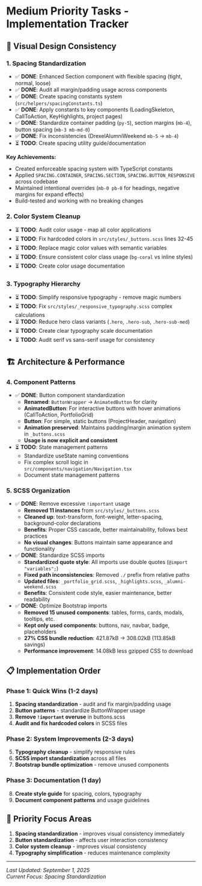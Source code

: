 # Medium Priority Tasks - Implementation Tracker

## 🎨 **Visual Design Consistency**

### **1. Spacing Standardization**

- ✅ **DONE**: Enhanced Section component with flexible spacing (tight, normal, loose)
- ✅ **DONE**: Audit all margin/padding usage across components
- ✅ **DONE**: Create spacing constants system (`src/helpers/spacingConstants.ts`)
- ✅ **DONE**: Apply constants to key components (LoadingSkeleton, CallToAction, KeyHighlights, project pages)
- ✅ **DONE**: Standardize container padding (`py-5`), section margins (`mb-4`), button spacing (`mb-3 mb-md-0`)
- ✅ **DONE**: Fix inconsistencies (DrexelAlumniWeekend `mb-5` → `mb-4`)
- ⏳ **TODO**: Create spacing utility guide/documentation

**Key Achievements:**
- Created enforceable spacing system with TypeScript constants
- Applied `SPACING.CONTAINER`, `SPACING.SECTION`, `SPACING.BUTTON_RESPONSIVE` across codebase
- Maintained intentional overrides (`mb-0 pb-0` for headings, negative margins for expand effects)
- Build-tested and working with no breaking changes

### **2. Color System Cleanup**

- ⏳ **TODO**: Audit color usage - map all color applications
- ⏳ **TODO**: Fix hardcoded colors in `src/styles/_buttons.scss` lines 32-45
- ⏳ **TODO**: Replace magic color values with semantic variables
- ⏳ **TODO**: Ensure consistent color class usage (`bg-coral` vs inline styles)
- ⏳ **TODO**: Create color usage documentation

### **3. Typography Hierarchy**

- ⏳ **TODO**: Simplify responsive typography - remove magic numbers
- ⏳ **TODO**: Fix `src/styles/_responsive_typography.scss` complex calculations
- ⏳ **TODO**: Reduce hero class variants (`.hero`, `.hero-sub`, `.hero-sub-med`)
- ⏳ **TODO**: Create clear typography scale documentation
- ⏳ **TODO**: Audit serif vs sans-serif usage for consistency

## 🏗️ **Architecture & Performance**

### **4. Component Patterns**

- ✅ **DONE**: Button component standardization
    - **Renamed**: `ButtonWrapper` → `AnimatedButton` for clarity
    - **AnimatedButton**: For interactive buttons with hover animations (CallToAction, PortfolioGrid)
    - **Button**: For simple, static buttons (ProjectHeader, navigation)
    - **Animation preserved**: Maintains padding/margin animation system in `_buttons.scss`
    - **Usage is now explicit and consistent**
- ⏳ **TODO**: State management patterns
    - Standardize useState naming conventions
    - Fix complex scroll logic in `src/components/navigation/Navigation.tsx`
    - Document state management patterns

### **5. SCSS Organization**

- ✅ **DONE**: Remove excessive `!important` usage
    - **Removed 11 instances** from `src/styles/_buttons.scss`
    - **Cleaned up**: text-transform, font-weight, letter-spacing, background-color declarations
    - **Benefits**: Proper CSS cascade, better maintainability, follows best practices
    - **No visual changes**: Buttons maintain same appearance and functionality
- ✅ **DONE**: Standardize SCSS imports
    - **Standardized quote style**: All imports use double quotes (`@import "variables";`)
    - **Fixed path inconsistencies**: Removed `./` prefix from relative paths
    - **Updated files**: `_portfolio_grid.scss`, `_highlights.scss`, `_alumni-weekend.scss`
    - **Benefits**: Consistent code style, easier maintenance, better readability
- ✅ **DONE**: Optimize Bootstrap imports
    - **Removed 15 unused components**: tables, forms, cards, modals, tooltips, etc.
    - **Kept only used components**: buttons, nav, navbar, badge, placeholders
    - **27% CSS bundle reduction**: 421.87kB → 308.02kB (113.85kB savings)
    - **Performance improvement**: 14.08kB less gzipped CSS to download

## 📋 **Implementation Order**

### **Phase 1: Quick Wins (1-2 days)**

1. **Spacing standardization** - audit and fix margin/padding usage
2. **Button patterns** - standardize ButtonWrapper usage
3. **Remove `!important` overuse** in buttons.scss
4. **Audit and fix hardcoded colors** in SCSS files

### **Phase 2: System Improvements (2-3 days)**

5. **Typography cleanup** - simplify responsive rules
6. **SCSS import standardization** across all files
7. **Bootstrap bundle optimization** - remove unused components

### **Phase 3: Documentation (1 day)**

8. **Create style guide** for spacing, colors, typography
9. **Document component patterns** and usage guidelines

## 🎯 **Priority Focus Areas**

1. **Spacing standardization** - improves visual consistency immediately
2. **Button standardization** - affects user interaction consistency
3. **Color system cleanup** - improves visual consistency
4. **Typography simplification** - reduces maintenance complexity

---

*Last Updated: September 1, 2025*  
*Current Focus: Spacing Standardization*
